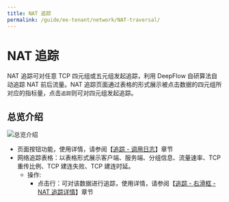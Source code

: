```yaml
---
title: NAT 追踪
permalink: /guide/ee-tenant/network/NAT-traversal/
---
```


# NAT 追踪

NAT 追踪可对任意 TCP 四元组或五元组发起追踪，利用 DeepFlow 自研算法自动追踪 NAT 前后流量。NAT 追踪页面通过表格的形式展示被点击数据的四元组所对应的指标量，点击`追踪`则可对四元组发起追踪。

## 总览介绍

![总览介绍](https://yunshan-guangzhou.oss-cn-beijing.aliyuncs.com/pub/pic/2024051566442f3ee84e5.png)

- 页面按钮功能，使用详情，请参阅【[追踪 - 调用日志](../tracing/call-log/)】章节
- 网络追踪表格：以表格形式展示客户端、服务端、分组信息、流量速率、TCP 重传比例、TCP 建连失败、TCP 建连时延。
  - 操作:
    - 点击行：可对该数据进行追踪，使用详情，请参阅【[追踪 - 右滑框 - NAT 追踪详情](../tracing/right-sliding-box/)】章节
